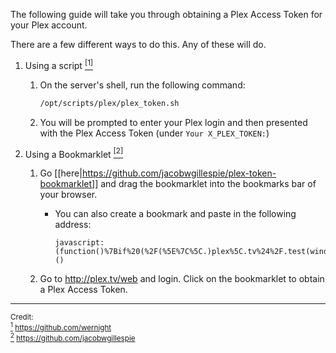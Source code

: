 The following guide will take you through obtaining a Plex Access Token for your Plex account.


There are a few different ways to do this. Any of these will do. 

1. Using a script <a href="#note1" id="note1ref"><sup>[1]</sup></a> 


   1. On the server's shell, run the following command:

      ```bash
      /opt/scripts/plex/plex_token.sh
      ```
   
   1. You will be prompted to enter your Plex login and then presented with the Plex Access Token (under `Your X_PLEX_TOKEN:`)


1. Using a Bookmarklet <a href="#note2" id="note2ref"><sup>[2]</sup></a> 


   1. Go [[here|https://github.com/jacobwgillespie/plex-token-bookmarklet]] and drag the bookmarklet into the bookmarks bar of your browser. 

      -  You can also create a bookmark and paste in the following address:

         ```
         javascript:(function()%7Bif%20(%2F(%5E%7C%5C.)plex%5C.tv%24%2F.test(window.location.hostname))%20%7Bprompt('Your%20Plex%20token'%2C%20window.PLEXWEB.myPlexAccessToken%7C%7Cwindow.localStorage.myPlexAccessToken)%7D%20else%20%7Balert('Please%20drag%20this%20link%20to%20your%20bookmark%20bar%20and%20click%20it%20when%20using%20the%20Plex%20Web%20App')%3B%7D%7D)()
          ```

    1.  Go to http://plex.tv/web and login. Click on the bookmarklet to obtain a Plex Access Token.
   



---

<sub>Credit:<br></sub>
<sub> <a id="note1" href="#note1ref"><sup>1</sup></a> https://github.com/wernight</sub><br>
<sub> <a id="note2" href="#note2ref"><sup>2</sup></a> https://github.com/jacobwgillespie</sub>
